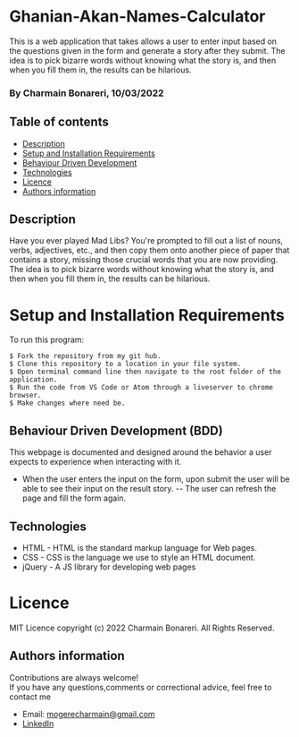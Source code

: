 # Ghanian-Akan-Names-Calculator

This is a web application that takes allows a user to enter input based on the questions given in the form and generate a story after they submit. The idea is to pick bizarre words without knowing what the story is, and then when you fill them in, the results can be hilarious. 

### By Charmain Bonareri, 10/03/2022


## Table of contents
* [Description](#description)
* [Setup and Installation Requirements](#setup)
* [Behaviour Driven Development](#BDD)
* [Technologies](#technologies)
* [Licence](#licence)
* [Authors information](#contact)

## Description
Have you ever played Mad Libs? You're prompted to fill out a list of nouns, verbs, adjectives, etc., and then copy them onto another piece of paper that contains a story, missing those crucial words that you are now providing. The idea is to pick bizarre words without knowing what the story is, and then when you fill them in, the results can be hilarious. 


# Setup and Installation Requirements
To run this program:

```
$ Fork the repository from my git hub.
$ Clone this repository to a location in your file system.
$ Open terminal command line then navigate to the root folder of the application.
$ Run the code from VS Code or Atom through a liveserver to chrome browser.
$ Make changes where need be.
```
## Behaviour Driven Development (BDD)
This webpage is documented and designed around the behavior a user expects to experience when interacting with it.

- When the user enters the input on the form, upon submit the user will be able to see their input on the result story.
-- The user can refresh the page and fill the form again.

## Technologies
* HTML - HTML is the standard markup language for Web pages.
* CSS - CSS is the language we use to style an HTML document.
* jQuery - A JS library for developing web pages

# Licence
MIT Licence 
copyright (c) 2022 Charmain Bonareri. All Rights Reserved.


## Authors information
Contributions are always welcome!  
If you have any questions,comments or correctional advice, feel free to contact me
* Email: mogerecharmain@gmail.com
* [LinkedIn](https://www.linkedin.com/in/charmain-bonareri-71a209126/)